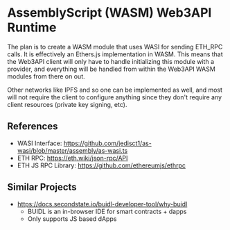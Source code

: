 # AssemblyScript (WASM) Web3API Runtime
The plan is to create a WASM module that uses WASI for sending ETH_RPC calls. It is effectively an Ethers.js implementation in WASM. This means that the Web3API client will only have to handle initializing this module with a provider, and everything will be handled from within the Web3API WASM modules from there on out.

Other networks like IPFS and so one can be implemented as well, and most will not require the client to configure anything since they don't require any client resources (private key signing, etc).

## References
- WASI Interface: https://github.com/jedisct1/as-wasi/blob/master/assembly/as-wasi.ts
- ETH RPC: https://eth.wiki/json-rpc/API
- ETH JS RPC Library: https://github.com/ethereumjs/ethrpc


## Similar Projects
- https://docs.secondstate.io/buidl-developer-tool/why-buidl
  - BUIDL is an in-browser IDE for smart contracts + dapps
  - Only supports JS based dApps
